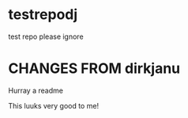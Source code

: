 # testrepodj
test repo please ignore

# CHANGES FROM dirkjanu

Hurray a readme

This luuks very good to me!
